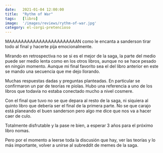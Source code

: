 ```yaml
---
date:   2021-01-04 12:00:00
title:  "Rythm of War"
tags:   [libro]
image:  '/images/reviews/rythm-of-war.jpg'
category: el-corgi-pretencioso
---
```

MAAAAAAAAAAAAAAAAAAAAAAAN como le encanta a sanderson tirar todo al final y hacerte pija emocionalmente.

Mirando en retrospectiva no se si es el mejor de la saga, la parte del medio puede ser medio lenta como en los otros libros, aunque no se hace pesado en ningún momento. Aunque mi final favorito sea el del libro anterior en este se mando una secuencia que me dejo llorando.

Muchas respuestas dadas y preguntas planteadas. En particular se confirmaron un par de teorías re piolas. Hubo una referencia a uno de los libros que todavía no estaba conectado mucho a nivel cosmere.

Con el final que tuvo no se que depara al resto de la saga, ni siquiera al quinto libro que debería ser el final de la primera parte. No se que carajo está planeando el buen sanderson pero algo me dice que nos va a hacer caer de culo.

Totalmente disfrutable y la pase re bien, a esperar 3 años para el próximo libro nomas.

Pero por el momento a leerse toda la discusión que hay, ver las teorías y lo más importante, volver a unirse al subreddit de memes de la saga.

